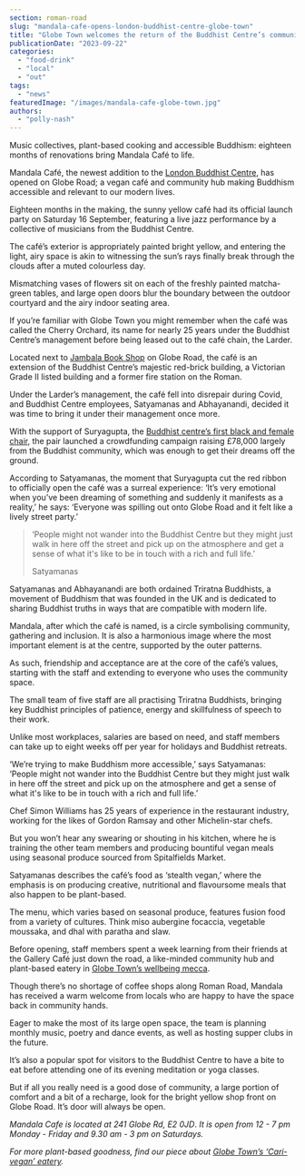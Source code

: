 ```yaml
---
section: roman-road
slug: "mandala-cafe-opens-london-buddhist-centre-globe-town"
title: "Globe Town welcomes the return of the Buddhist Centre’s community café"
publicationDate: "2023-09-22"
categories: 
  - "food-drink"
  - "local"
  - "out"
tags: 
  - "news"
featuredImage: "/images/mandala-cafe-globe-town.jpg"
authors: 
  - "polly-nash"
---
```


Music collectives, plant-based cooking and accessible Buddhism: eighteen months of renovations bring Mandala Café to life.

Mandala Café, the newest addition to the [London Buddhist Centre](https://romanroadlondon.com/london-buddhist-centre-east-london/), has opened on Globe Road; a vegan café and community hub making Buddhism accessible and relevant to our modern lives. 

Eighteen months in the making, the sunny yellow café had its official launch party on Saturday 16 September, featuring a live jazz performance by a collective of musicians from the Buddhist Centre. 

The café’s exterior is appropriately painted bright yellow, and entering the light, airy space is akin to witnessing the sun’s rays finally break through the clouds after a muted colourless day.

Mismatching vases of flowers sit on each of the freshly painted matcha-green tables, and large open doors blur the boundary between the outdoor courtyard and the airy indoor seating area. 

If you’re familiar with Globe Town you might remember when the café was called the Cherry Orchard, its name for nearly 25 years under the Buddhist Centre’s management before being leased out to the café chain, the Larder. 

Located next to [Jambala Book Shop](https://romanroadlondon.com/jambala-second-hand-bookshop/) on Globe Road, the café is an extension of the Buddhist Centre’s majestic red-brick building, a Victorian Grade II listed building and a former fire station on the Roman.

Under the Larder’s management, the café fell into disrepair during Covid, and Buddhist Centre employees, Satyamanas and Abhayanandi, decided it was time to bring it under their management once more. 

With the support of Suryagupta, the [Buddhist centre’s first black and female chair](https://romanroadlondon.com/london-buddhist-centre-suryagupta-interview/), the pair launched a crowdfunding campaign raising £78,000 largely from the Buddhist community, which was enough to get their dreams off the ground. 

According to Satyamanas, the moment that Suryagupta cut the red ribbon to officially open the café was a surreal experience: ‘It’s very emotional when you’ve been dreaming of something and suddenly it manifests as a reality,’ he says: ‘Everyone was spilling out onto Globe Road and it felt like a lively street party.’ 

> ‘People might not wander into the Buddhist Centre but they might just walk in here off the street and pick up on the atmosphere and get a sense of what it's like to be in touch with a rich and full life.’
> 
> Satyamanas

Satyamanas and Abhayanandi are both ordained Triratna Buddhists, a movement of Buddhism that was founded in the UK and is dedicated to sharing Buddhist truths in ways that are compatible with modern life. 

Mandala, after which the café is named, is a circle symbolising community, gathering and inclusion. It is also a harmonious image where the most important element is at the centre, supported by the outer patterns. 

As such, friendship and acceptance are at the core of the café’s values, starting with the staff and extending to everyone who uses the community space. 

The small team of five staff are all practising Triratna Buddhists, bringing key Buddhist principles of patience, energy and skillfulness of speech to their work. 

Unlike most workplaces, salaries are based on need, and staff members can take up to eight weeks off per year for holidays and Buddhist retreats. 

‘We’re trying to make Buddhism more accessible,’ says Satyamanas: ‘People might not wander into the Buddhist Centre but they might just walk in here off the street and pick up on the atmosphere and get a sense of what it's like to be in touch with a rich and full life.’ 

Chef Simon Williams has 25 years of experience in the restaurant industry, working for the likes of Gordon Ramsay and other Michelin-star chefs.

But you won’t hear any swearing or shouting in his kitchen, where he is training the other team members and producing bountiful vegan meals using seasonal produce sourced from Spitalfields Market. 

Satyamanas describes the café’s food as ‘stealth vegan,’ where the emphasis is on producing creative, nutritional and flavoursome meals that also happen to be plant-based. 

The menu, which varies based on seasonal produce, features fusion food from a variety of cultures. Think miso aubergine focaccia, vegetable moussaka, and dhal with paratha and slaw.

Before opening, staff members spent a week learning from their friends at the Gallery Café just down the road, a like-minded community hub and plant-based eatery in [Globe Town’s wellbeing mecca](https://romanroadlondon.com/globe-town-area-guide/). 

Though there’s no shortage of coffee shops along Roman Road, Mandala has received a warm welcome from locals who are happy to have the space back in community hands. 

Eager to make the most of its large open space, the team is planning monthly music, poetry and dance events, as well as hosting supper clubs in the future. 

It’s also a popular spot for visitors to the Buddhist Centre to have a bite to eat before attending one of its evening meditation or yoga classes. 

But if all you really need is a good dose of community, a large portion of comfort and a bit of a recharge, look for the bright yellow shop front on Globe Road. It’s door will always be open. 

_Mandala Cafe is located at 241 Globe Rd, E2 0JD_. _It is open from 12 - 7 pm Monday - Friday and 9.30 am - 3 pm on Saturdays._

_For more plant-based goodness, find our piece about_ [_Globe Town’s ‘Cari-vegan’ eatery_](https://romanroadlondon.com/vital-foodz-vegan-caribbean-restaurant-globe-town-opens/)_._ 


